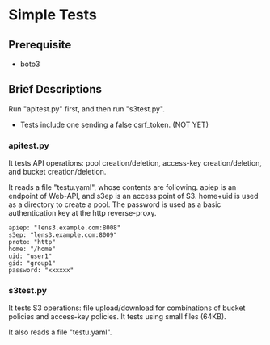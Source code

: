 # Simple Tests

## Prerequisite

* boto3

## Brief Descriptions

Run "apitest.py" first, and then run "s3test.py".

* Tests include one sending a false csrf_token. (NOT YET)

### apitest.py

It tests API operations: pool creation/deletion, access-key
creation/deletion, and bucket creation/deletion.

It reads a file "testu.yaml", whose contents are following.  apiep is
an endpoint of Web-API, and s3ep is an access point of S3.  home+uid
is used as a directory to create a pool.  The password is used as a
basic authentication key at the http reverse-proxy.

```
apiep: "lens3.example.com:8008"
s3ep: "lens3.example.com:8009"
proto: "http"
home: "/home"
uid: "user1"
gid: "group1"
password: "xxxxxx"
```

### s3test.py

It tests S3 operations: file upload/download for combinations of
bucket policies and access-key policies.  It tests using small files
(64KB).

It also reads a file "testu.yaml".
